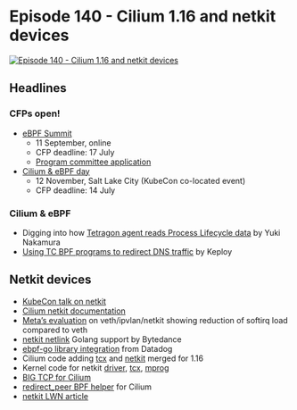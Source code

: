 # Episode 140 - Cilium 1.16 and netkit devices

[![Episode 140 - Cilium 1.16 and netkit devices](https://img.youtube.com/vi/hldsOlLCO_Y/0.jpg)](https://www.youtube.com/watch?v=hldsOlLCO_Y "Episode 140 - Cilium 1.16 and netkit devices")

## Headlines

### CFPs open!

* [eBPF Summit](https://ebpf.io/summit-2024/)
  * 11 September, online
  * CFP deadline: 17 July
  * [Program committee application](https://forms.gle/vsDkbaELAiDRP5uU8)
* [Cilium & eBPF day](https://events.linuxfoundation.org/kubecon-cloudnativecon-north-america/co-located-events/cncf-hosted-co-located-events-overview/)
  * 12 November, Salt Lake City (KubeCon co-located event)
  * CFP deadline: 14 July

### Cilium & eBPF

* Digging into how [Tetragon agent reads Process Lifecycle data](https://yuki-nakamura.com/2024/05/23/tetragon-process-lifecycle-observation-tetragon-agent-part/) by Yuki Nakamura
* [Using TC BPF programs to redirect DNS traffic](https://keploy.io/blog/technology/using-tc-bpf-program-to-redirect-dns-traffic-in-docker-containers) by Keploy

## Netkit devices

* [KubeCon talk on netkit](https://sched.co/1R2s5)
* [Cilium netkit documentation](https://docs.cilium.io/en/latest/operations/performance/tuning/#netkit-device-mode)
* [Meta’s evaluation](https://lpc.events/event/17/contributions/1594/) on veth/ipvlan/netkit showing reduction of softirq load compared to veth
* [netkit netlink](https://github.com/vishvananda/netlink/pull/930) Golang support by Bytedance
* [ebpf-go library integration](https://github.com/cilium/ebpf/pull/1257) from Datadog
* Cilium code adding [tcx](https://github.com/cilium/cilium/pull/30103) and [netkit](https://github.com/cilium/cilium/pull/32429) merged for 1.16
* Kernel code for netkit [driver](https://git.kernel.org/pub/scm/linux/kernel/git/torvalds/linux.git/tree/drivers/net/netkit.c), [tcx](https://git.kernel.org/pub/scm/linux/kernel/git/torvalds/linux.git/tree/kernel/bpf/tcx.c), [mprog](https://git.kernel.org/pub/scm/linux/kernel/git/torvalds/linux.git/tree/kernel/bpf/mprog.c)
* [BIG TCP for Cilium](https://isovalent.com/blog/post/big-tcp-on-cilium/)
* [redirect_peer BPF helper](https://cilium.io/blog/2020/11/10/cilium-19/#veth) for Cilium
* [netkit LWN article](https://lwn.net/Articles/949960/)
